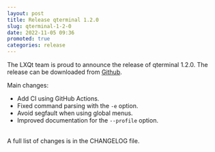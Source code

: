 ```yaml
---
layout: post
title: Release qterminal 1.2.0
slug: qterminal-1-2-0
date: 2022-11-05 09:36
promoted: true
categories: release
---
```


The LXQt team is proud to announce the release of qterminal 1.2.0.
The release can be downloaded from [Github](https://github.com/lxqt/qterminal/releases).

Main changes:

 * Add CI using GitHub Actions.
 * Fixed command parsing with the `-e` option.
 * Avoid segfault when using global menus.
 * Improved documentation for the `--profile` option.


<br/>
A full list of changes is in the CHANGELOG file.
<br/>
